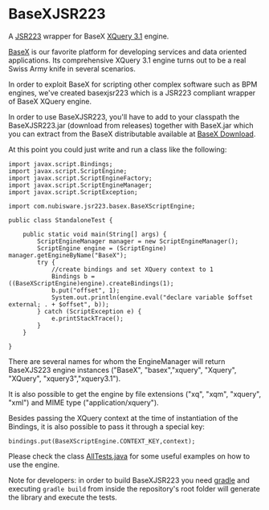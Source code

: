 # BaseXJSR223
A [JSR223](https://www.jcp.org/en/jsr/detail?id=223) wrapper for BaseX [XQuery 3.1](https://www.w3.org/TR/xquery-31/) engine.

[BaseX](http://www.basex.org) is our favorite platform for developing services and data oriented applications. Its comprehensive XQuery 3.1 engine turns out to be a real Swiss Army knife in several scenarios.

In order to exploit BaseX for scripting other complex software such as BPM engines, we've created basexjsr223 which is a JSR223 compliant wrapper of BaseX XQuery engine.

In order to use BaseXJSR223, you'll have to add to your classpath the BaseXJSR223.jar (download from releases) together with BaseX.jar which you can extract from the BaseX distributable available at [BaseX Download](http://www.basex.org/download). 

At this point you could just write and run a class like the following:

```
import javax.script.Bindings;
import javax.script.ScriptEngine;
import javax.script.ScriptEngineFactory;
import javax.script.ScriptEngineManager;
import javax.script.ScriptException;

import com.nubisware.jsr223.basex.BaseXScriptEngine;

public class StandaloneTest {

	public static void main(String[] args) {
		ScriptEngineManager manager = new ScriptEngineManager();
		ScriptEngine engine = (ScriptEngine) manager.getEngineByName("BaseX");
		try {
			//create bindings and set XQuery context to 1
			Bindings b = ((BaseXScriptEngine)engine).createBindings(1);
			b.put("offset", 1);
			System.out.println(engine.eval("declare variable $offset external; . + $offset", b));
		} catch (ScriptException e) {
			e.printStackTrace();
		}
	}

}
```

There are several names for whom the EngineManager will return BaseXJS223 engine instances ("BaseX", "basex","xquery", "Xquery", "XQuery", "xquery3","xquery3.1"). 

It is also possible to get the engine by file extensions ("xq", "xqm", "xquery", "xml") and MIME type ("application/xquery").

Besides passing the XQuery context at the time of instantiation of the Bindings, it is also possible to pass it through a special key:

`bindings.put(BaseXScriptEngine.CONTEXT_KEY,context);`

Please check the class [AllTests.java](https://github.com/nubisware/basexjsr223/blob/master/src/test/java/BaseXJSR223/AllTests.java) for some useful examples on how to use the engine.

Note for developers: in order to build BaseXJSR223 you need [gradle](https://gradle.org/) and executing `gradle build` from inside the repository's root folder will generate the library and execute the tests.
